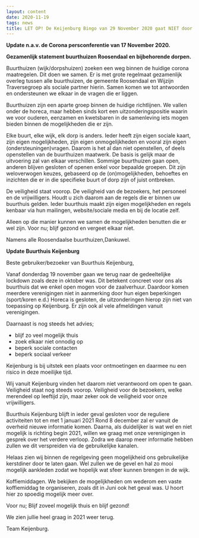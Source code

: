 ```yaml
---
layout: content
date: 2020-11-19
tags: news
title: LET OP! De Keijenburg Bingo van 29 November 2020 gaat NIET door!
---
```



**Update n.a.v. de  Corona persconferentie van 17 November 2020.**

**Gezamenlijk statement buurthuizen Roosendaal en bijbehorende dorpen.**

Buurthuizen (wijk/dorpshuizen) zoeken een weg binnen de huidige corona maatregelen.
Dit doen we samen. Er is met grote regelmaat gezamenlijk overleg tussen alle buurthuizen, de gemeente Roosendaal en Wijzijn Traversegroep als sociale partner hierin. Samen komen we tot antwoorden en ondersteunen we elkaar in de vragen die er liggen.

Buurthuizen zijn een aparte groep binnen de huidige richtlijnen. We vallen onder de horeca, maar hebben sinds kort een uitzonderingspositie waarin we voor ouderen, eenzamen en kwetsbaren in de samenleving iets mogen bieden binnen de mogelijkheden die er zijn.

Elke buurt, elke wijk, elk dorp is anders. Ieder heeft zijn eigen sociale kaart, zijn eigen mogelijkheden, zijn eigen onmogelijkheden en vooral zijn eigen (ondersteuningen)vragen.
Daarom is het al dan niet openstellen, of deels openstellen van de buurthuizen maatwerk.
De basis is gelijk maar de uitvoering zal van elkaar verschillen.
Sommige buurthuizen gaan open, anderen blijven gesloten of openen enkel voor bepaalde groepen.
Dit zijn weloverwogen keuzes, gebaseerd op de (on)mogelijkheden, behoeftes en inzichten die er in die specifieke buurt of dorp zijn of juist ontbreken.

De veiligheid staat voorop. De veiligheid van de bezoekers, het personeel en de vrijwilligers. Houdt u zich daarom aan de regels die er binnen uw buurthuis gelden. Ieder buurthuis maakt zijn eigen mogelijkheden en regels kenbaar via hun mailingen, website/sociale media en bij de locatie zelf.

Alleen op die manier kunnen we samen de mogelijkheden benutten die er wel zijn.
Voor nu; blijf gezond en vergeet elkaar niet.

Namens alle Roosendaalse buurthuizen,Dankuwel.

**Update Buurthuis Keijenburg**

Beste gebruiker/bezoeker van Buurthuis Keijenburg,
 
Vanaf donderdag 19 november gaan we terug naar de gedeeltelijke lockdown zoals deze in oktober was. 
Dit betekent concreet voor ons als buurthuis dat we enkel open mogen voor de zaalverhuur.
Daardoor komen meerdere verenigingen niet in aanmerking door hun eigen beperkingen (sport/koren e.d.) 
Horeca is gesloten, de uitzonderingen hierop zijn niet van toepassing op Keijenburg. Er zijn ook al vele afmeldingen vanuit verenigingen.
 
Daarnaast is nog steeds het advies;
- blijf zo veel mogelijk thuis
- zoek elkaar niet onnodig op
- beperk sociale contacten
- beperk sociaal verkeer
 
Keijenburg is bij uitstek een plaats voor ontmoetingen en daarmee nu een risico in deze moeilijke tijd.
 
Wij vanuit Keijenburg vinden het daarom niet verantwoord om open te gaan.
Veiligheid staat nog steeds voorop. Veiligheid voor de bezoekers, welke merendeel op leeftijd zijn, maar zeker ook de veiligheid voor onze vrijwilligers.
 
Buurthuis Keijenburg blijft in ieder geval gesloten voor de reguliere activiteiten tot en met 1 januari 2021
Rond 8 december zal er vanuit de overheid nieuwe informatie komen.
Daarna, als duidelijker is wat wel en niet mogelijk is richting begin 2021, willen we graag met onze verenigingen in gesprek over het verdere verloop.
Zodra we daarop meer informatie hebben zullen we dit verspreiden via de gebruikelijke kanalen.
 
Helaas zien wij binnen de regelgeving geen mogelijkheid ons gebruikelijke kerstdiner door te laten gaan.
Wel zullen we de gevel en hal zo mooi mogelijk aankleden zodat we hopelijk wat sfeer kunnen brengen in de wijk.

Koffiemiddagen.
We bekijken de mogelijkheden om wederom een vaste koffiemiddag te organiseren, zoals dit in Juni ook het geval was.
U hoort hier zo spoedig mogelijk meer over.
 
Voor nu; Blijf zoveel mogelijk thuis en blijf gezond!
 
We zien jullie heel graag in 2021 weer terug.
 
Team Keijenburg.
 
